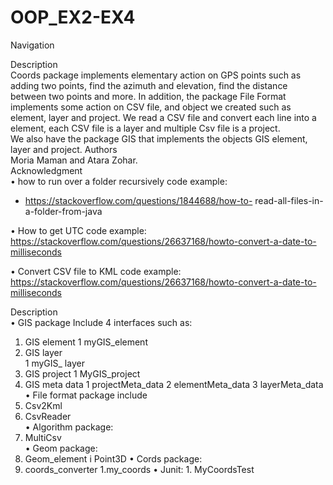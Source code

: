 # OOP_EX2-EX4
Navigation 
  
Description  
Coords package implements elementary action on GPS points such as adding two points, find the azimuth and elevation, find the distance between two points and more. 
 In addition, the package File Format implements some action on CSV file, and object we created such as element, layer and project. We read a CSV file and convert each line into a element, each CSV file is a layer and multiple Csv file is a project.  
We also have the package GIS that implements the objects GIS element, layer and project. 
Authors  
Moria Maman and Atara Zohar.  
Acknowledgment  
•      how to run over a folder recursively code example: 
-   https://stackoverflow.com/questions/1844688/how-to-   read-all-files-in-a-folder-from-java   
   
•	How to get UTC code example: https://stackoverflow.com/questions/26637168/howto-convert-a-date-to-milliseconds   
   
•	Convert CSV file to KML code example: https://stackoverflow.com/questions/26637168/howto-convert-a-date-to-milliseconds   
 
   
Description  
•	GIS package Include 4 interfaces such as:   
1.	GIS element
1	myGIS_element  
2.	GIS layer   
1	myGIS_ layer   
3.	GIS project 
1	MyGIS_project
4.	GIS meta data
1	projectMeta_data
2	elementMeta_data
3	layerMeta_data 
•	File format package include  
1.	Csv2Kml 
2.	CsvReader  
•	Algorithm package:
1.	MultiCsv  
•	Geom package:
1.	Geom_element
i	Point3D
•	Cords package:
1.	coords_converter
                           1.my_coords
•	Junit: 1. MyCoordsTest 
 
